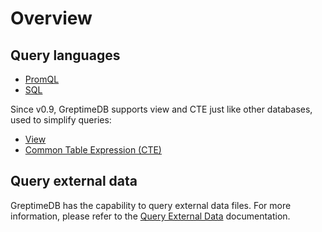 # Overview

## Query languages

- [PromQL](./promql.md)
- [SQL](./sql.md)

Since v0.9, GreptimeDB supports view and CTE just like other databases, used to simplify queries:

* [View](./view.md)
* [Common Table Expression (CTE)](./cte.md)

<!-- ## Client SDK libraries

Client libraries provide a convenient way to connect to GreptimeDB and interact with data.
There are mature SQL driver libraries available for querying GreptimeDB.
For more information, please refer to the [Client Libraries](/user-guide/ingest-data/for-iot/grpc-sdks/overview.md) documentation. -->

## Query external data

GreptimeDB has the capability to query external data files. For more information, please refer to the [Query External Data](./query-external-data.md) documentation.
